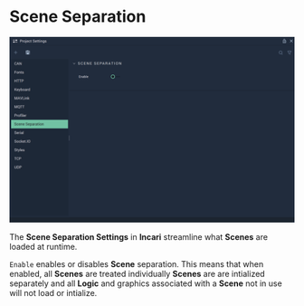 # Scene Separation

![The Project Settings Scene Separation Attributes.](../../.gitbook/assets/projectsettingssceneseparation20231.png)

The **Scene Separation Settings** in **Incari** streamline what **Scenes** are loaded at runtime. 

`Enable` enables or disables **Scene** separation. This means that when enabled, all **Scenes** are treated individually  **Scenes** are are intialized separately and all **Logic** and graphics associated with a **Scene** not in use will not load or intialize. 


